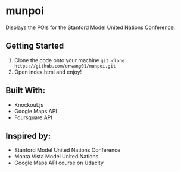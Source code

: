 # munpoi
Displays the POIs for the Stanford Model United Nations Conference.

## Getting Started
1. Clone the code onto your machine
`git clone https://github.com/erwang01/munpoi.git`
2. Open index.html and enjoy!

## Built With:
- Knockout.js
- Google Maps API
- Foursquare API

## Inspired by:
- Stanford Model United Nations Conference
- Monta Vista Model United Nations
- Google Maps API course on Udacity
